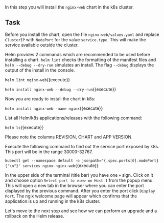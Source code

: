 In this step you will install the `nginx-web` chart in the k8s cluster.

## Task

Before you install the chart, open the file `nginx-web/values.yaml` and replace `ClusterIP` with `NodePort` for the value `service.type`. This will make the service available outside the cluster.

Helm provides 2 commands which are recommended to be used before installing a chart. `helm lint` checks the formatting of the manifest files and `helm --debug --dry-run` simulates an install. The flag `--debug` displays the output of the install in the console.

`helm lint nginx-web`{{execute}}

`helm install nginx-web --debug --dry-run`{{execute}}

Now you are ready to install the chart in k8s:

`helm install nginx-web -name nginx`{{execute}}

List all Helm/k8s applications/releases with the following command:

`helm ls`{{execute}}

Please note the columns REVISION, CHART and APP VERSION.

Execute the following command to find out the service port exposed by k8s. This port will be in the range 30000-32767.

`kubectl get --namespace default -o jsonpath='{.spec.ports[0].nodePort}{"\n"}' services nginx-nginx-web`{{execute}}

In the upper side of the terminal (title bar) you have one `+` sign. Click on it and choose option `Select port to view on Host 1` from the popup menu. This will open a new tab in the browser where you can enter the port displayed by the previous command. After you enter the port click `Display Port`. The ngix welcome page will appear which confirms that the application is up and running in the k8s cluster. 

Let's move to the next step and see how we can perform an upgrade and a rollback on the Helm release.
